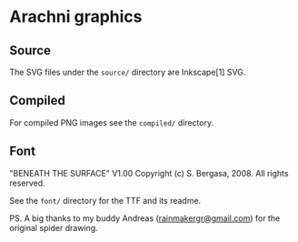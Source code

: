 # Arachni graphics

## Source

The SVG files under the ```source/``` directory are Inkscape[1] SVG.

## Compiled

For compiled PNG images see the ```compiled/``` directory.

## Font

"BENEATH THE SURFACE" V1.00
Copyright (c) S. Bergasa, 2008. All rights reserved.

See the ```font/``` directory for the TTF and its readme.

PS. A big thanks to my buddy Andreas (rainmakergr@gmail.com) for the original spider drawing.
